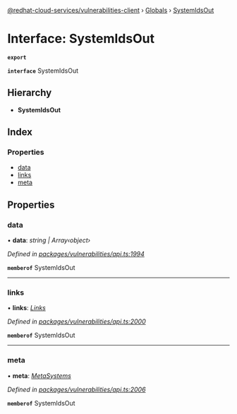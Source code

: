 [@redhat-cloud-services/vulnerabilities-client](../README.md) › [Globals](../globals.md) › [SystemIdsOut](systemidsout.md)

# Interface: SystemIdsOut

**`export`** 

**`interface`** SystemIdsOut

## Hierarchy

* **SystemIdsOut**

## Index

### Properties

* [data](systemidsout.md#data)
* [links](systemidsout.md#links)
* [meta](systemidsout.md#meta)

## Properties

###  data

• **data**: *string | Array‹object›*

*Defined in [packages/vulnerabilities/api.ts:1994](https://github.com/RedHatInsights/javascript-clients/blob/master/packages/vulnerabilities/api.ts#L1994)*

**`memberof`** SystemIdsOut

___

###  links

• **links**: *[Links](links.md)*

*Defined in [packages/vulnerabilities/api.ts:2000](https://github.com/RedHatInsights/javascript-clients/blob/master/packages/vulnerabilities/api.ts#L2000)*

**`memberof`** SystemIdsOut

___

###  meta

• **meta**: *[MetaSystems](metasystems.md)*

*Defined in [packages/vulnerabilities/api.ts:2006](https://github.com/RedHatInsights/javascript-clients/blob/master/packages/vulnerabilities/api.ts#L2006)*

**`memberof`** SystemIdsOut

